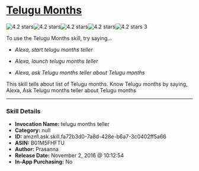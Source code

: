 # [Telugu Months](http://alexa.amazon.com/#skills/amzn1.ask.skill.fa72b3d0-7a8d-428e-b6a7-3c0402ff5a66)
![4.2 stars](../../images/ic_star_black_18dp_1x.png)![4.2 stars](../../images/ic_star_black_18dp_1x.png)![4.2 stars](../../images/ic_star_black_18dp_1x.png)![4.2 stars](../../images/ic_star_black_18dp_1x.png)![4.2 stars](../../images/ic_star_half_black_18dp_1x.png) 3

To use the Telugu Months skill, try saying...

* *Alexa, start telugu months teller*

* *Alexa, launch telugu months teller*

* *Alexa, ask Telugu months teller about Telugu months*

This skill tells about list of Telugu months. Know Telugu months by saying, Alexa, Ask Telugu months teller about Telugu months

***

### Skill Details

* **Invocation Name:** telugu months teller
* **Category:** null
* **ID:** amzn1.ask.skill.fa72b3d0-7a8d-428e-b6a7-3c0402ff5a66
* **ASIN:** B01M5FHFTU
* **Author:** Prasanna
* **Release Date:** November 2, 2016 @ 10:12:54
* **In-App Purchasing:** No
